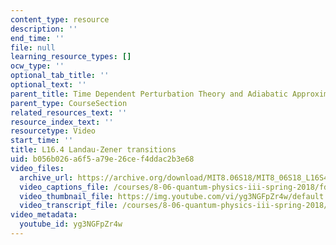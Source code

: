 ```yaml
---
content_type: resource
description: ''
end_time: ''
file: null
learning_resource_types: []
ocw_type: ''
optional_tab_title: ''
optional_text: ''
parent_title: Time Dependent Perturbation Theory and Adiabatic Approximation
parent_type: CourseSection
related_resources_text: ''
resource_index_text: ''
resourcetype: Video
start_time: ''
title: L16.4 Landau-Zener transitions
uid: b056b026-a6f5-a79e-26ce-f4ddac2b3e68
video_files:
  archive_url: https://archive.org/download/MIT8.06S18/MIT8_06S18_L16S4_300k.mp4
  video_captions_file: /courses/8-06-quantum-physics-iii-spring-2018/fd84208022bf5553b53dd41a0112220b_yg3NGFpZr4w.vtt
  video_thumbnail_file: https://img.youtube.com/vi/yg3NGFpZr4w/default.jpg
  video_transcript_file: /courses/8-06-quantum-physics-iii-spring-2018/9e70f0bb9895d58c13d417c307760de1_yg3NGFpZr4w.pdf
video_metadata:
  youtube_id: yg3NGFpZr4w
---
```

